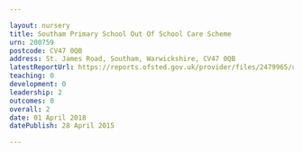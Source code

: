 ```yaml
---

layout: nursery
title: Southam Primary School Out Of School Care Scheme
urn: 200759
postcode: CV47 0QB
address: St. James Road, Southam, Warwickshire, CV47 0QB
latestReportUrl: https://reports.ofsted.gov.uk/provider/files/2479965/urn/200759.pdf
teaching: 0
development: 0
leadership: 2
outcomes: 0
overall: 2
date: 01 April 2018 
datePublish: 28 April 2015

---
```

